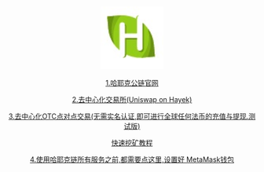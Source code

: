 


<div style="text-align:center"><a href="/cn/hayek.html" > <img src="/imgs/128.png" /></a></div>
<p align="center"><a href="/cn/hayek.html" > 1.哈耶克公链官网 </a></p>
<p align="center"><a href="/trade" target="_blank" > 2.去中心化交易所(Uniswap on Hayek) </a></p>
<p align="center"><a href="https://p2p.hayek.link" target="_blank" > 3.去中心化OTC点对点交易(无需实名认证,即可进行全球任何法币的充值与提现.测试版) </a></p>
<p align="center"><a href="https://miner.hayek.link" target="_blank" > 快速挖矿教程 </a></p>
<p align="center"><a href="https://bafybeifunqckmw3qmhfeejeixkzzt5e3cd5ju2jwrajskyrtawwnx6uhda.ipfs.infura-ipfs.io/cn/get.html" target="_blank" >4.使用哈耶克链所有服务之前,都需要点这里,设置好 MetaMask钱包 </a></p>
